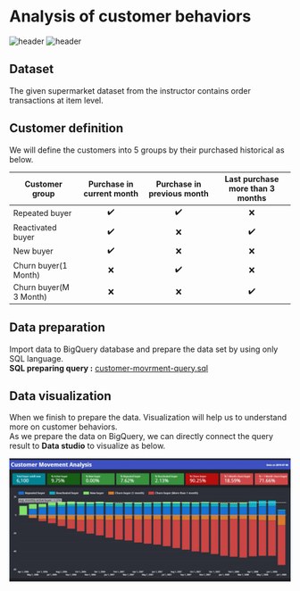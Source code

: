 # Analysis of customer behaviors 
![header](https://img.shields.io/badge/-Big--Query-blue) ![header](https://img.shields.io/badge/-Data--Studio-blue) 

## Dataset
The given supermarket dataset from the instructor contains order transactions at item level.  

## Customer definition
We will define the customers into 5 groups by their purchased historical as below.

| Customer group  | Purchase in current month  | Purchase in previous month  | Last purchase more than 3 months  |  
| ------------- | :-------------: | :-------------: | :-------------: | 
| Repeated buyer  | :heavy_check_mark:  | :heavy_check_mark:  | :x:  |  
| Reactivated buyer  | :heavy_check_mark:  | :x:  | :heavy_check_mark: |   
| New buyer  | :heavy_check_mark:  | :x:  | :x:  |   
| Churn buyer(1 Month)  | :x:  | :heavy_check_mark:  | :x:  |   
| Churn buyer(M 3 Month)  | :x:  | :x:  | :heavy_check_mark:  |   

## Data preparation 
Import data to BigQuery database and prepare the data set by using only SQL language.  
**SQL preparing query :** [customer-movrment-query.sql](https://github.com/benzono/BADS7105/blob/main/Homework%2010/customer-movrment-query.sql) 

## Data visualization
When we finish to prepare the data.  Visualization will help us to understand more on customer behaviors.  
As we prepare the data on BigQuery, we can directly connect the query result to **Data studio** to visualize as below.  
  
![image](https://github.com/benzono/BADS7105/blob/main/Homework%2010/Data_studio_customer_movement_analysis_visualization.jpg)
